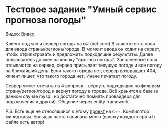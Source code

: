 # Тестовое задание "Умный сервис прогноза погоды"
Видео:
[Видео](https://drive.google.com/file/d/1wSU2lLhlNBsjAlEMcN_mS2XSVnY7NP2g/view?usp=sharing)

Клиент под win и сервер погоды на c# (net.core)
В клиенте есть поля для ввода страны/региона/города.
В момент ввода он ходит на сервет, чтобы отфильтровать и предложить подходящие результаты.
Далее пользователь должен на кнопку "прогноз погоды". Заполненные поля отсылаются на сервер, сервер присылает текущую погоду и все погоду на ближайший день.
Если такого города нет, сервер возвращает 404, клиент пишет, что такого города нет. Иначе печатает погоду.

Севрер умеет отечать на 4 вопроса - вернуть подходящие по фильрам страну/регион/город и вернут погоду в городе.
Всё хранится в базе (в данном случае mysql, но достаточно помнять провайдера для подключения к другой). Общение через entity framework.

P.S. Есть ещё не относящийся к этому [проект](https://github.com/carakanz/Compiler2019) на с++. Компилятор миниджавы. Большая часть написана мною (вверху каждого cpp и h файла есть автор)



